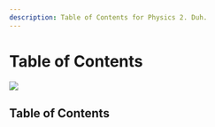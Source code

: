```yaml
---
description: Table of Contents for Physics 2. Duh.
---
```


# Table of Contents

![](https://og-cards.vercel.app/AP%20Physics%202.png?theme=light&md=1&fontSize=225px)

## Table of Contents

